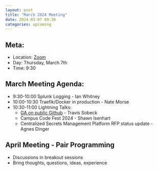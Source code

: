 ```yaml
---
layout: post
title: "March 2024 Meeting"
date: 2024-03-07 09:30
categories: upcoming
---
```


## Meta:

- Location: [Zoom](https://z.umn.edu/cpmstream)
- Day: Thursday, March 7th
- Time: 9:30

## March Meeting Agenda:
- 9:30-10:00 Splunk Logging - Ian Whitney
- 10:00-10:30 Traefik/Docker in production - Nate Morse
- 10:30-11:00 Lightning Talks:
    - [GA on public Github](https://docs.google.com/presentation/d/1SAOfgULOD26C3NCjaQOaOySX0rlhfnHat1dlle8M5r4) - Travis Sobeck
    - Campus Code Fest 2024 - Shawn Isenhart
    - Centralized Secrets Management Platform RFP status update - Agnes Dinger

## April Meeting - Pair Programming 
- Discussions in breakout sessions
- Bring thoughts, questions, ideas, experience
